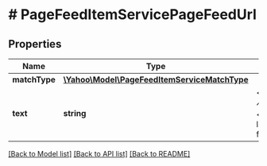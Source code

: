 # # PageFeedItemServicePageFeedUrl

## Properties

Name | Type | Description | Notes
------------ | ------------- | ------------- | -------------
**matchType** | [**\Yahoo\Model\PageFeedItemServiceMatchType**](PageFeedItemServiceMatchType.md) |  | [optional] 
**text** | **string** | &lt;div lang&#x3D;\&quot;ja\&quot;&gt;ページフィードURL&lt;/div&gt;&lt;div lang&#x3D;\&quot;en\&quot;&gt;Page feed URL&lt;/div&gt; | [optional] 

[[Back to Model list]](../../README.md#documentation-for-models) [[Back to API list]](../../README.md#documentation-for-api-endpoints) [[Back to README]](../../README.md)


